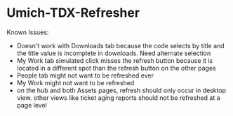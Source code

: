 # Umich-TDX-Refresher

Known Issues:
- Doesn't work with Downloads tab because the code selects by title and the title value is incomplete in downloads.  Need alternate selection
- My Work tab simulated click misses the refresh button because it is located in a different spot than the refresh button on the other pages
- People tab might not want to be refreshed ever
- My Work might not want to be refreshed
- on the hub and both Assets pages, refresh should only occur in desktop view.  other views like ticket aging reports should not be refreshed at a page level
